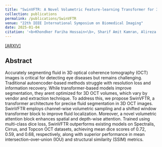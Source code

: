 ```yaml
---
title: "SwinVFTR: A Novel Volumetric Feature-learning Transformer for 3D OCT Fluid Segmentation"
collection: publications
permalink: /publications/SwinVFTR
venue: "22th IEEE International Symposium on Biomedical Imaging"
date: 2025-01-04
citation: '<b>Khondker Fariha Hossain<\b>, Sharif Amit Kamran, Alireza Tavakkoli, George Bebis, Sal Baker'
---
```

[[ARXIV]](https://arxiv.org/pdf/2303.09233)

## Abstract
Accurately segmenting fluid in 3D optical coherence tomography (OCT) images is critical for detecting eye diseases but remains challenging. Traditional autoencoder-based methods struggle with resolution loss and information recovery. While transformer-based models improve segmentation, they arent optimized for 3D OCT volumes, which vary by vendor and extraction technique. To address this, we propose SwinVFTR, a transformer architecture for precise fluid segmentation in 3D OCT images. SwinVFTR employs channel-wise volumetric sampling and a shifted window transformer block to improve fluid localization. Moreover, a novel volumetric attention block enhances spatial and depth-wise attention. Trained using multi-class dice loss, SwinVFTR outperforms existing models on Spectralis, Cirrus, and Topcon OCT datasets, achieving mean dice scores of 0.72, 0.59, and 0.68, respectively, along with superior performance in mean intersection-over-union (IOU) and structural similarity (SSIM) metrics.